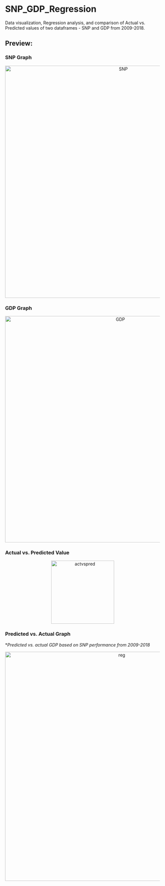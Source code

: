 # SNP_GDP_Regression
Data visualization, Regression analysis, and comparison of Actual vs. Predicted values of two dataframes - SNP and GDP from 2009-2018.

## Preview:
### SNP Graph
<p align="center">
 <img width="754" alt="SNP" src="https://user-images.githubusercontent.com/48301423/85216559-d971e900-b353-11ea-8c0c-4957abf1e643.png">
</p>

### GDP Graph
<p align="center">
  <img width="735" alt="GDP" src="https://user-images.githubusercontent.com/48301423/85216540-a29bd300-b353-11ea-8d6c-da18648e66f3.png">
</p>

### Actual vs. Predicted Value
<p align="center">
  <img width="205" alt="actvspred" src="https://user-images.githubusercontent.com/48301423/85216507-420c9600-b353-11ea-8499-e0a1ac0524fa.png">
</p>

### Predicted vs. Actual Graph
**Predicted vs. actual GDP based on SNP performance from 2009-2018*
<p align="center">
  <img width="744" alt="reg" src="https://user-images.githubusercontent.com/48301423/85216477-e0e4c280-b352-11ea-9d22-4bb80f599f00.png">
</p>


